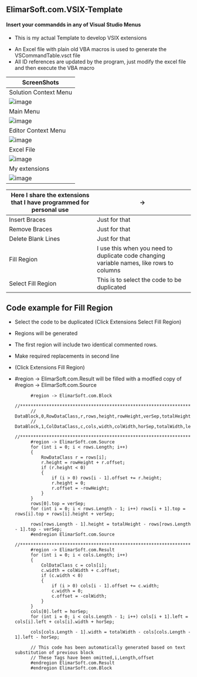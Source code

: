 ## ElimarSoft.com.VSIX-Template
#### Insert your commandds in any of Visual Studio Menus


* This is my actual Template to develop VSIX extensions
+ An Excel file with plain old VBA macros is used to generate the VSCommandTable.vsct file
+ All ID references are updated by the program, just modify the excel file and then execute the VBA macro

|ScreenShots|
|-
|Solution Context Menu|Main Menu
|![image](https://user-images.githubusercontent.com/18607754/163107690-2a20f0b8-b6ce-493d-8a7a-ec37034c43d2.png)
|Main Menu
|![image](https://user-images.githubusercontent.com/18607754/163108522-ff20eafc-a2b3-40c7-9353-d44fc28035e5.png)|
|Editor Context Menu
|![image](https://user-images.githubusercontent.com/18607754/163110639-7d578206-3c4c-4b2c-8b83-531f65e6c24b.png)
|Excel File
|![image](https://user-images.githubusercontent.com/18607754/163099322-de1b04a5-a4cb-49c3-85a3-3c723d34b7fa.png "Excel Table")
|My extensions
|![image](https://user-images.githubusercontent.com/18607754/163117037-53919c83-8bd4-4099-8a1d-3ab51ada4991.png)


|Here I share the extensions that I have programmed for personal use|->|
|-|-
|Insert Braces|Just for that|
|Remove Braces|Just for that|
|Delete Blank Lines|Just for that|
|Fill Region|I use this when you need to duplicate code changing variable names, like rows to columns|
|Select Fill Region|This is to select the code to be duplicated|

## Code example for Fill Region
+ Select the code to be duplicated (Click Extensions Select Fill Region)
+ Regions will be generated
+ The first region will include two identical commented rows.
+ Make required replacements in second line
+ (Click Extensions Fill Region)
+ #region -> ElimarSoft.com.Result will be filled with a modfied copy of #region -> ElimarSoft.com.Source

            #region -> ElimarSoft.com.Block
            //*******************************************************************************************************************
            // DataBlock,0,RowDataClass,r,rows,height,rowHeight,verSep,totalHeight,top
            // DataBlock,1,ColDataClass,c,cols,width,colWidth,horSep,totalWidth,left
            //*******************************************************************************************************************
            #region -> ElimarSoft.com.Source
            for (int i = 0; i < rows.Length; i++)
            {
                RowDataClass r = rows[i];
                r.height = rowHeight + r.offset;
                if (r.height < 0)
                {
                    if (i > 0) rows[i - 1].offset += r.height;
                    r.height = 0;
                    r.offset = -rowHeight;
                }
            }
            rows[0].top = verSep;
            for (int i = 0; i < rows.Length - 1; i++) rows[i + 1].top = rows[i].top + rows[i].height + verSep;

            rows[rows.Length - 1].height = totalHeight - rows[rows.Length - 1].top - verSep;
            #endregion ElimarSoft.com.Source
            //*******************************************************************************************************************
            #region -> ElimarSoft.com.Result
            for (int i = 0; i < cols.Length; i++)
            {
                ColDataClass c = cols[i];
                c.width = colWidth + c.offset;
                if (c.width < 0)
                {
                    if (i > 0) cols[i - 1].offset += c.width;
                    c.width = 0;
                    c.offset = -colWidth;
                }
            }
            cols[0].left = horSep;
            for (int i = 0; i < cols.Length - 1; i++) cols[i + 1].left = cols[i].left + cols[i].width + horSep;

            cols[cols.Length - 1].width = totalWidth - cols[cols.Length - 1].left - horSep;

            // This code has been automatically generated based on text substitution of previous block
            // These Tags have been omitted,i,Length,offset
            #endregion ElimarSoft.com.Result
            #endregion ElimarSoft.com.Block




